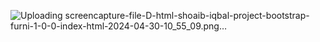 ![Uploading screencapture-file-D-html-shoaib-iqbal-project-bootstrap-furni-1-0-0-index-html-2024-04-30-10_55_09.png…]()
